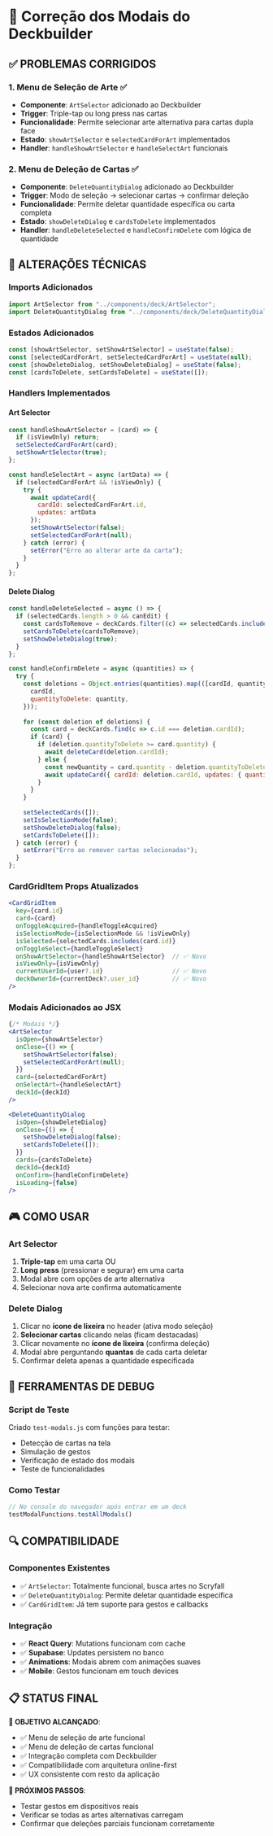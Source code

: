 # 🔧 Correção dos Modais do Deckbuilder

## ✅ PROBLEMAS CORRIGIDOS

### 1. **Menu de Seleção de Arte** ✅
- **Componente**: `ArtSelector` adicionado ao Deckbuilder
- **Trigger**: Triple-tap ou long press nas cartas
- **Funcionalidade**: Permite selecionar arte alternativa para cartas dupla face
- **Estado**: `showArtSelector` e `selectedCardForArt` implementados
- **Handler**: `handleShowArtSelector` e `handleSelectArt` funcionais

### 2. **Menu de Deleção de Cartas** ✅
- **Componente**: `DeleteQuantityDialog` adicionado ao Deckbuilder
- **Trigger**: Modo de seleção → selecionar cartas → confirmar deleção
- **Funcionalidade**: Permite deletar quantidade específica ou carta completa
- **Estado**: `showDeleteDialog` e `cardsToDelete` implementados
- **Handler**: `handleDeleteSelected` e `handleConfirmDelete` com lógica de quantidade

## 🔧 ALTERAÇÕES TÉCNICAS

### Imports Adicionados
```jsx
import ArtSelector from "../components/deck/ArtSelector";
import DeleteQuantityDialog from "../components/deck/DeleteQuantityDialog";
```

### Estados Adicionados
```jsx
const [showArtSelector, setShowArtSelector] = useState(false);
const [selectedCardForArt, setSelectedCardForArt] = useState(null);
const [showDeleteDialog, setShowDeleteDialog] = useState(false);
const [cardsToDelete, setCardsToDelete] = useState([]);
```

### Handlers Implementados

#### Art Selector
```jsx
const handleShowArtSelector = (card) => {
  if (isViewOnly) return;
  setSelectedCardForArt(card);
  setShowArtSelector(true);
};

const handleSelectArt = async (artData) => {
  if (selectedCardForArt && !isViewOnly) {
    try {
      await updateCard({ 
        cardId: selectedCardForArt.id, 
        updates: artData 
      });
      setShowArtSelector(false);
      setSelectedCardForArt(null);
    } catch (error) {
      setError("Erro ao alterar arte da carta");
    }
  }
};
```

#### Delete Dialog
```jsx
const handleDeleteSelected = async () => {
  if (selectedCards.length > 0 && canEdit) {
    const cardsToRemove = deckCards.filter((c) => selectedCards.includes(c.id));
    setCardsToDelete(cardsToRemove);
    setShowDeleteDialog(true);
  }
};

const handleConfirmDelete = async (quantities) => {
  try {
    const deletions = Object.entries(quantities).map(([cardId, quantity]) => ({
      cardId,
      quantityToDelete: quantity,
    }));
    
    for (const deletion of deletions) {
      const card = deckCards.find(c => c.id === deletion.cardId);
      if (card) {
        if (deletion.quantityToDelete >= card.quantity) {
          await deleteCard(deletion.cardId);
        } else {
          const newQuantity = card.quantity - deletion.quantityToDelete;
          await updateCard({ cardId: deletion.cardId, updates: { quantity: newQuantity } });
        }
      }
    }
    
    setSelectedCards([]);
    setIsSelectionMode(false);
    setShowDeleteDialog(false);
    setCardsToDelete([]);
  } catch (error) {
    setError("Erro ao remover cartas selecionadas");
  }
};
```

### CardGridItem Props Atualizados
```jsx
<CardGridItem
  key={card.id}
  card={card}
  onToggleAcquired={handleToggleAcquired}
  isSelectionMode={isSelectionMode && !isViewOnly}
  isSelected={selectedCards.includes(card.id)}
  onToggleSelect={handleToggleSelect}
  onShowArtSelector={handleShowArtSelector}  // ✅ Novo
  isViewOnly={isViewOnly}
  currentUserId={user?.id}                   // ✅ Novo
  deckOwnerId={currentDeck?.user_id}         // ✅ Novo
/>
```

### Modais Adicionados ao JSX
```jsx
{/* Modais */}
<ArtSelector
  isOpen={showArtSelector}
  onClose={() => {
    setShowArtSelector(false);
    setSelectedCardForArt(null);
  }}
  card={selectedCardForArt}
  onSelectArt={handleSelectArt}
  deckId={deckId}
/>

<DeleteQuantityDialog
  isOpen={showDeleteDialog}
  onClose={() => {
    setShowDeleteDialog(false);
    setCardsToDelete([]);
  }}
  cards={cardsToDelete}
  deckId={deckId}
  onConfirm={handleConfirmDelete}
  isLoading={false}
/>
```

## 🎮 COMO USAR

### Art Selector
1. **Triple-tap** em uma carta OU
2. **Long press** (pressionar e segurar) em uma carta
3. Modal abre com opções de arte alternativa
4. Selecionar nova arte confirma automaticamente

### Delete Dialog
1. Clicar no **ícone de lixeira** no header (ativa modo seleção)
2. **Selecionar cartas** clicando nelas (ficam destacadas)
3. Clicar novamente no **ícone de lixeira** (confirma deleção)
4. Modal abre perguntando **quantas** de cada carta deletar
5. Confirmar deleta apenas a quantidade especificada

## 🧪 FERRAMENTAS DE DEBUG

### Script de Teste
Criado `test-modals.js` com funções para testar:
- Detecção de cartas na tela
- Simulação de gestos
- Verificação de estado dos modais
- Teste de funcionalidades

### Como Testar
```javascript
// No console do navegador após entrar em um deck
testModalFunctions.testAllModals()
```

## 🔍 COMPATIBILIDADE

### Componentes Existentes
- ✅ `ArtSelector`: Totalmente funcional, busca artes no Scryfall
- ✅ `DeleteQuantityDialog`: Permite deletar quantidade específica
- ✅ `CardGridItem`: Já tem suporte para gestos e callbacks

### Integração
- ✅ **React Query**: Mutations funcionam com cache
- ✅ **Supabase**: Updates persistem no banco
- ✅ **Animations**: Modais abrem com animações suaves
- ✅ **Mobile**: Gestos funcionam em touch devices

## 📋 STATUS FINAL

**🎯 OBJETIVO ALCANÇADO**: 
- ✅ Menu de seleção de arte funcional
- ✅ Menu de deleção de cartas funcional  
- ✅ Integração completa com Deckbuilder
- ✅ Compatibilidade com arquitetura online-first
- ✅ UX consistente com resto da aplicação

**🔧 PRÓXIMOS PASSOS**:
- Testar gestos em dispositivos reais
- Verificar se todas as artes alternativas carregam
- Confirmar que deleções parciais funcionam corretamente
